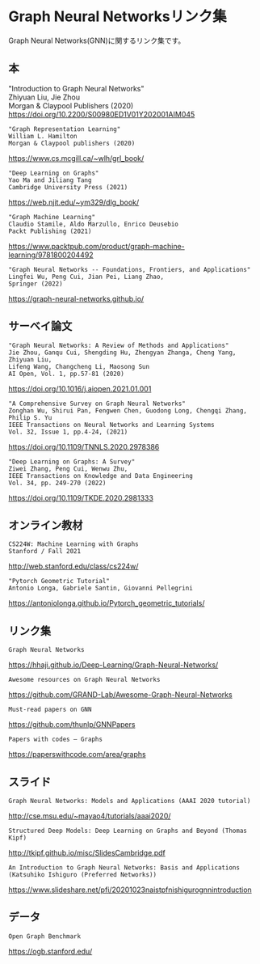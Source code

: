 # Graph Neural Networksリンク集
Graph Neural Networks(GNN)に関するリンク集です。

## 本
"Introduction to Graph Neural Networks"  
Zhiyuan Liu, Jie Zhou  
Morgan & Claypool Publishers (2020)  
https://doi.org/10.2200/S00980ED1V01Y202001AIM045

    "Graph Representation Learning"
    William L. Hamilton
    Morgan & Claypool publishers (2020)
https://www.cs.mcgill.ca/~wlh/grl_book/

    "Deep Learning on Graphs"
    Yao Ma and Jiliang Tang
    Cambridge University Press (2021)
https://web.njit.edu/~ym329/dlg_book/

    "Graph Machine Learning"
    Claudio Stamile, Aldo Marzullo, Enrico Deusebio 
    Packt Publishing (2021)
https://www.packtpub.com/product/graph-machine-learning/9781800204492

    "Graph Neural Networks -- Foundations, Frontiers, and Applications"
    Lingfei Wu, Peng Cui, Jian Pei, Liang Zhao, 
    Springer (2022)
https://graph-neural-networks.github.io/

## サーベイ論文
    "Graph Neural Networks: A Review of Methods and Applications"
    Jie Zhou, Ganqu Cui, Shengding Hu, Zhengyan Zhanga, Cheng Yang, Zhiyuan Liu, 
    Lifeng Wang, Changcheng Li, Maosong Sun
    AI Open, Vol. 1, pp.57-81 (2020)
https://doi.org/10.1016/j.aiopen.2021.01.001

    "A Comprehensive Survey on Graph Neural Networks"
    Zonghan Wu, Shirui Pan, Fengwen Chen, Guodong Long, Chengqi Zhang, Philip S. Yu
    IEEE Transactions on Neural Networks and Learning Systems
    Vol. 32, Issue 1, pp.4-24, (2021)
https://doi.org/10.1109/TNNLS.2020.2978386

    "Deep Learning on Graphs: A Survey"
    Ziwei Zhang, Peng Cui, Wenwu Zhu,
    IEEE Transactions on Knowledge and Data Engineering
    Vol. 34, pp. 249-270 (2022)
https://doi.org/10.1109/TKDE.2020.2981333

## オンライン教材
    CS224W: Machine Learning with Graphs
    Stanford / Fall 2021
http://web.stanford.edu/class/cs224w/

    "Pytorch Geometric Tutorial"
    Antonio Longa, Gabriele Santin, Giovanni Pellegrini
https://antoniolonga.github.io/Pytorch_geometric_tutorials/

## リンク集
    Graph Neural Networks
https://hhaji.github.io/Deep-Learning/Graph-Neural-Networks/

    Awesome resources on Graph Neural Networks
https://github.com/GRAND-Lab/Awesome-Graph-Neural-Networks

    Must-read papers on GNN
https://github.com/thunlp/GNNPapers

    Papers with codes – Graphs
https://paperswithcode.com/area/graphs

## スライド
    Graph Neural Networks: Models and Applications (AAAI 2020 tutorial)
http://cse.msu.edu/~mayao4/tutorials/aaai2020/

    Structured Deep Models: Deep Learning on Graphs and Beyond (Thomas Kipf)
http://tkipf.github.io/misc/SlidesCambridge.pdf

    An Introduction to Graph Neural Networks: Basis and Applications 
    (Katsuhiko Ishiguro (Preferred Networks))
https://www.slideshare.net/pfi/20201023naistpfnishigurognnintroduction

## データ
    Open Graph Benchmark
https://ogb.stanford.edu/

